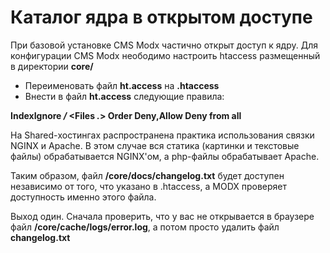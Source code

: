 # Каталог ядра в открытом доступе
При базовой установке CMS Modx частично открыт доступ к ядру. Для конфигурации CMS Modx неободимо настроить htaccess размещенный в директории **core/**

* Переименовать файл **ht.access** на **.htaccess**
* Внести в файл **ht.access** следующие правила:

**IndexIgnore */*
<Files *.*>
    Order Deny,Allow
    Deny from all
</Files>**

На Shared-хостингах распространена практика использования связки NGINX и Apache. В этом случае вся статика (картинки и текстовые файлы) обрабатывается NGINX'ом, а php-файлы обрабатывает Apache.

Таким образом, файл **/core/docs/changelog.txt** будет доступен независимо от того, что указано в .htaccess, а MODX проверяет доступность именно этого файла.

Выход один. Сначала проверить, что у вас не открывается в браузере файл **/core/cache/logs/error.log**, а потом просто удалить файл **changelog.txt**
